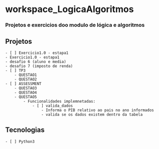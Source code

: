 # workspace_LogicaAlgoritmos
 ### Projetos e exercicios doo modulo de lógica e algoritmos

## Projetos
    - [ ] Exercicio1.0 - estapa1
    - Exercicio1.0 - estapa1
    - desafio 6 (aluno e media)
    - desafio 7 (imposto de renda)
    - [ ] TP3
        - QUESTAO1
        - QUESTAO2
    - [ ] ASSESSMENT
        - QUESTAO3
        - QUESTAO4
        - QUESTAO5 
            - Funcionalidades implemnetadas:
                - [ ] valida_dados
                    - Informa o PIB relativo ao pais no ano informados
                    - valida se os dados existem dentro da tabela

## Tecnologias 
    - [ ] Python3
